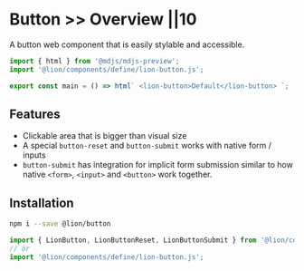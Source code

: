 # Button >> Overview ||10

A button web component that is easily stylable and accessible.

```js script
import { html } from '@mdjs/mdjs-preview';
import '@lion/components/define/lion-button.js';
```

```js preview-story
export const main = () => html` <lion-button>Default</lion-button> `;
```

## Features

- Clickable area that is bigger than visual size
- A special `button-reset` and `button-submit` works with native form / inputs
- `button-submit` has integration for implicit form submission similar to how native `<form>`, `<input>` and `<button>` work together.

## Installation

```bash
npm i --save @lion/button
```

```js
import { LionButton, LionButtonReset, LionButtonSubmit } from '@lion/components/button.js';
// or
import '@lion/components/define/lion-button.js';
```
